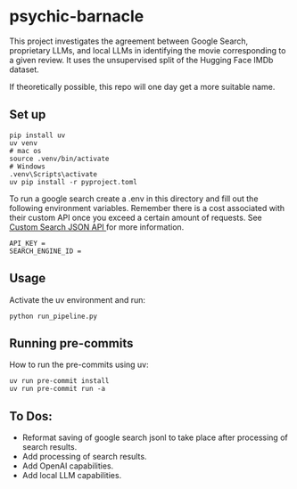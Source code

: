 # psychic-barnacle

This project investigates the agreement between Google Search, proprietary LLMs, and local LLMs in identifying the movie corresponding to a given review. It uses the unsupervised split of the Hugging Face IMDb dataset. 

If theoretically possible, this repo will one day get a more suitable name.

## Set up 


```
pip install uv
uv venv
# mac os 
source .venv/bin/activate
# Windows
.venv\Scripts\activate
uv pip install -r pyproject.toml
```

To run a google search create a .env in this directory and fill out the following environment variables. Remember there is a cost associated with their custom API 
once you exceed a certain amount of requests. See [ Custom Search JSON API ](https://developers.google.com/custom-search/v1/overview) for more information.

```
API_KEY = 
SEARCH_ENGINE_ID = 
```

## Usage

Activate the uv environment and run:

```
python run_pipeline.py
```

## Running pre-commits

How to run the pre-commits using uv:

```
uv run pre-commit install
uv run pre-commit run -a
```

## To Dos:
- Reformat saving of google search jsonl to take place after processing of search results.
- Add processing of search results.
- Add OpenAI capabilities.
- Add local LLM capabilities.